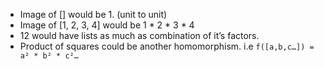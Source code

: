 * Image of [] would be 1. (unit to unit)
* Image of [1, 2, 3, 4] would be 1 * 2 * 3 * 4
* 12 would have lists as much as combination of it’s factors.
* Product of squares could be another homomorphism. i.e `f([a,b,c…]) = a² * b² * c²…`
